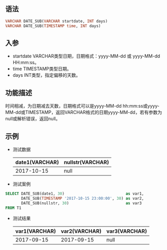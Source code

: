## 语法

```sql
VARCHAR DATE_SUB(VARCHAR startdate, INT days)
VARCHAR DATE_SUB(TIMESTAMP time, INT days)
```

## 入参

- startdate VARCHAR类型日期，日期格式：yyyy-MM-dd 或 yyyy-MM-dd HH:mm:ss。
- time TIMESTAMP类型日期。
- days INT类型，指定偏移的天数。

## 功能描述

时间相减，为日期减去天数，日期格式可以是yyyy-MM-dd hh:mm:ss或yyyy-MM-dd或TIMESTAMP，返回VARCHAR格式的日期yyyy-MM-dd，若有参数为null或解析错误，返回null。

## 示例

- 测试数据

  | date1(VARCHAR) | nullstr(VARCHAR) |
    | --- | --- |
  | 2017-10-15 | null |

- 测试案例

```sql
SELECT DATE_SUB(date1, 30)                           as var1,
       DATE_SUB(TIMESTAMP '2017-10-15 23:00:00', 30) as var2,
       DATE_SUB(nullstr, 30)                         as var3
FROM T1
```

- 测试结果

  | var1(VARCHAR) | var2(VARCHAR) | var3(VARCHAR) |
    | --- | --- | --- |
  | 2017-09-15 | 2017-09-15 | null |



